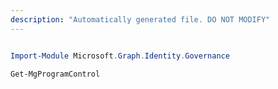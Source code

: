 ```yaml
---
description: "Automatically generated file. DO NOT MODIFY"
---
```


```powershell

Import-Module Microsoft.Graph.Identity.Governance

Get-MgProgramControl

```